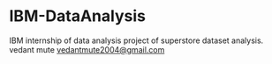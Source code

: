 # IBM-DataAnalysis
IBM internship of data analysis project of superstore dataset analysis.
vedant mute
vedantmute2004@gmail.com

